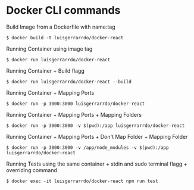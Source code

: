 
# Docker CLI commands

Build Image from a Dockerfile with name:tag
```
$ docker build -t luisgerrarrdo/docker-react
```

Running Container using image tag
```
$ docker run luisgerrarrdo/docker-react
```

Running Container + Build flagg
```
$ docker run luisgerrarrdo/docker-react --build
```

Running Container + Mapping Ports
```
$ docker run -p 3000:3000 luisgerrarrdo/docker-react
```

Running Container + Mapping Ports + Mapping Folders
```
$ docker run -p 3000:3000 -v $(pwd):/app luisgerrarrdo/docker-react
```

Running Container + Mapping Ports + Don't Map Folder + Mapping Folder
```
$ docker run -p 3000:3000 -v /app/node_modules -v $(pwd):/app luisgerrarrdo/docker-react
```


Running Tests using the same container + stdin and sudo terminal flagg + overriding command
```
$ docker exec -it luisgerrarrdo/docker-react npm run test
```
